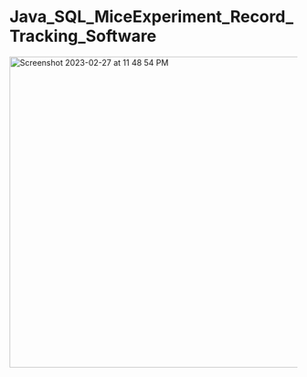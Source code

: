 # Java_SQL_MiceExperiment_Record_Tracking_Software

<img width="545" alt="Screenshot 2023-02-27 at 11 48 54 PM" src="https://user-images.githubusercontent.com/25118302/221758416-1c7ecf00-091f-4a90-a93b-7c5de61b19d3.png">
